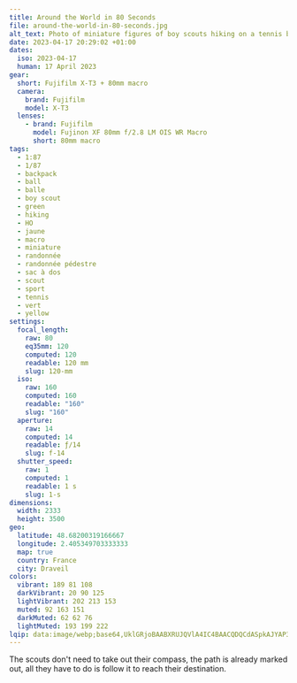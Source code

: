 ```yaml
---
title: Around the World in 80 Seconds
file: around-the-world-in-80-seconds.jpg
alt_text: Photo of miniature figures of boy scouts hiking on a tennis ball
date: 2023-04-17 20:29:02 +01:00
dates:
  iso: 2023-04-17
  human: 17 April 2023
gear:
  short: Fujifilm X-T3 + 80mm macro
  camera:
    brand: Fujifilm
    model: X-T3
  lenses:
    - brand: Fujifilm
      model: Fujinon XF 80mm f/2.8 LM OIS WR Macro
      short: 80mm macro
tags:
  - 1:87
  - 1/87
  - backpack
  - ball
  - balle
  - boy scout
  - green
  - hiking
  - HO
  - jaune
  - macro
  - miniature
  - randonnée
  - randonnée pédestre
  - sac à dos
  - scout
  - sport
  - tennis
  - vert
  - yellow
settings:
  focal_length:
    raw: 80
    eq35mm: 120
    computed: 120
    readable: 120 mm
    slug: 120-mm
  iso:
    raw: 160
    computed: 160
    readable: "160"
    slug: "160"
  aperture:
    raw: 14
    computed: 14
    readable: ƒ/14
    slug: f-14
  shutter_speed:
    raw: 1
    computed: 1
    readable: 1 s
    slug: 1-s
dimensions:
  width: 2333
  height: 3500
geo:
  latitude: 48.68200319166667
  longitude: 2.405349703333333
  map: true
  country: France
  city: Draveil
colors:
  vibrant: 189 81 108
  darkVibrant: 20 90 125
  lightVibrant: 202 213 153
  muted: 92 163 151
  darkMuted: 62 62 76
  lightMuted: 193 199 222
lqip: data:image/webp;base64,UklGRjoBAABXRUJQVlA4IC4BAACQDQCdASpkAJYAP3G40WA0v7+npnbZu/AuCWNu3V4EFnqQFS8GsIqMk/H9ttNJdaeiXJ40RktVHc0e+GtOYXl9y3Ta+rzMdMA4J5h/Vkw5M8PZwFtl742ihNyF/TMZ3X+TlNa4jPM2T2ekrFibNtqQj5ogAAAA/cbSP9JxBR9jUSreWlxIYHM/bi/obMyeI784kKOq1+PxJZcGtMvTjGJGW2qIW7JuQLYv2DZ3aCmnHGrP/vHgDwGn8R1bzBzp3p1veL0JJejlGeDa8niymO/2sJ2t7/DsElbPvLJ+y0dNfe6LgFJZqq8KLoXomjH+DKZsB2GkRzKBoQdQXufTqnwdzaOigSIL7TLlvkoY6Pd8qsksF4a2zDP1sSkEhYDfZziiKNTf5vR9AWovwAAAAA==
---
```


The scouts don't need to take out their compass, the path is already marked out, all they have to do is follow it to reach their destination.
